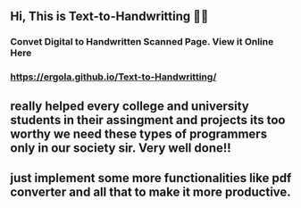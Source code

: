 ## Hi, This is Text-to-Handwritting 👋🏼

### Convet Digital to Handwritten Scanned Page. View it Online Here

### https://ergola.github.io/Text-to-Handwritting/

## really helped every college and university students in their assingment and projects its too worthy we need these types of programmers only in our society sir. Very well done!!
## just implement some more functionalities like pdf converter and all that to make it more productive.
